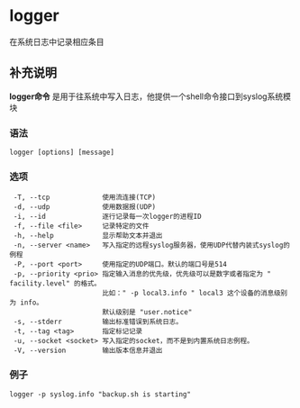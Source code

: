 #  logger

在系统日志中记录相应条目

##  补充说明

**logger命令** 是用于往系统中写入日志，他提供一个shell命令接口到syslog系统模块

###  语法

    
    
    logger [options] [message]
    

###  选项

    
    
     -T, --tcp             使用流连接(TCP)
     -d, --udp             使用数据报(UDP)
     -i, --id              逐行记录每一次logger的进程ID
     -f, --file <file>     记录特定的文件
     -h, --help            显示帮助文本并退出
     -n, --server <name>   写入指定的远程syslog服务器，使用UDP代替内装式syslog的例程
     -P, --port <port>     使用指定的UDP端口。默认的端口号是514
     -p, --priority <prio> 指定输入消息的优先级，优先级可以是数字或者指定为 " facility.level" 的格式。
                           比如：" -p local3.info " local3 这个设备的消息级别为 info。
                           默认级别是 "user.notice"
     -s, --stderr          输出标准错误到系统日志。
     -t, --tag <tag>       指定标记记录
     -u, --socket <socket> 写入指定的socket，而不是到内置系统日志例程。
     -V, --version         输出版本信息并退出
    

###  例子

    
    
    logger -p syslog.info "backup.sh is starting"
    

